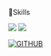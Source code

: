 

🤫Skills


<img src="https://img.shields.io/badge/JavaScript-#F7DF1E?style=for-the-brige&logo=JavaScript&logoColor=white"/>
<img src="https://img.shields.io/badge/JAVA-007396?style=for-the-badge&logo=java&logoColor=white">

[![GITHUB](https://hits.seeyoufarm.com/api/count/incr/badge.svg?url=https%3A%2F%2Fgithub.com%2Fjiholee0&count_bg=%23F29494&title_bg=%232F2E2E&icon=github.svg&icon_color=%23FFFFFF&title=GITHUB&edge_flat=false)](https://github.com/jiholee0)

